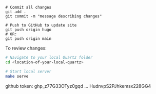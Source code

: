 ```shell
# Commit all changes
git add .
git commit -m "message describing changes"

# Push to GitHub to update site
git push origin hugo
# OR:
git push origin main
```
To review changes:
```bash
# Navigate to your local Quartz folder
cd <location-of-your-local-quartz>

# Start local server
make serve
```

github token: ghp_z77G33OTyz0gqd   ... HudnvpS2PJhkemsx228GG4